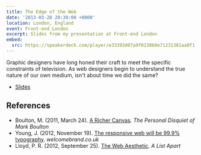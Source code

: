```yaml
---
title: The Edge of the Web
date: '2013-03-28 20:30:00 +0000'
location: London, England
event: Front-end London
excerpt: Slides from my presentation at Front-end London
embed:
  src: https://speakerdeck.com/player/e33393d07a9f0130b0e71231381aa0f1
---
```

Graphic designers have long honed their craft to meet the specific constraints of television. As web designers begin to understand the true nature of our own medium, isn't about time we did the same?

  * [Slides](https://speakerdeck.com/paulrobertlloyd/the-edge-of-the-web-redux)

## References
  * Boulton, M. (2011, March 24). [A Richer Canvas](http://www.markboulton.co.uk/journal/a-richer-canvas). <cite>The Personal Disquiet of Mark Boulton</cite>
  * Young, J. (2012, November 19). [The responsive web will be 99.9% typography](http://www.welcomebrand.co.uk/thoughts/the-responsive-web-will-be-99-9-typography/). <cite>welcomebrand.co.uk</cite>
  * Lloyd, P. R. (2012, September 25). [The Web Aesthetic](http://alistapart.com/article/the-web-aesthetic). <cite>A List Apart</cite>
